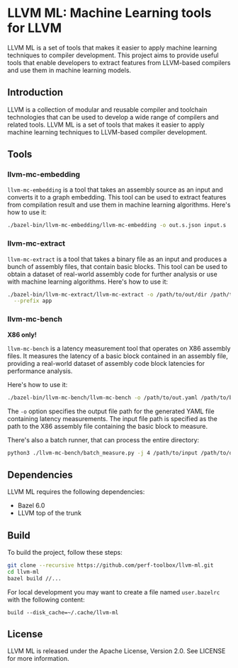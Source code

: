 # LLVM ML: Machine Learning tools for LLVM
LLVM ML is a set of tools that makes it easier to apply machine learning
techniques to compiler development. This project aims to provide useful tools
that enable developers to extract features from LLVM-based compilers and use
them in machine learning models.

## Introduction

LLVM is a collection of modular and reusable compiler and toolchain technologies
that can be used to develop a wide range of compilers and related tools. LLVM ML
is a set of tools that makes it easier to apply machine learning techniques to
LLVM-based compiler development.

## Tools

### llvm-mc-embedding

`llvm-mc-embedding` is a tool that takes an assembly source as an input
and converts it to a graph embedding. This tool can be used to extract
features from compilation result and use them in machine learning
algorithms. Here's how to use it:

```sh
./bazel-bin/llvm-mc-embedding/llvm-mc-embedding -o out.s.json input.s
```

### llvm-mc-extract

`llvm-mc-extract` is a tool that takes a binary file as an input
and produces a bunch of assembly files, that contain basic blocks.
This tool can be used to obtain a dataset of real-world assembly
code for further analysis or use with machine learning algorithms.
Here's how to use it:

```sh
./bazel-bin/llvm-mc-extract/llvm-mc-extract -o /path/to/out/dir /path/to/bin \
  --prefix app
```

### llvm-mc-bench

**X86 only!**

`llvm-mc-bench` is a latency measurement tool that operates on X86 assembly
files. It measures the latency of a basic block contained in an assembly file,
providing a real-world dataset of assembly code block latencies for performance
analysis.

Here's how to use it:

```sh
./bazel-bin/llvm-mc-bench/llvm-mc-bench -o /path/to/out.yaml /path/to/bb.s
```

The `-o` option specifies the output file path for the generated YAML file
containing latency measurements. The input file path is specified as the path
to the X86 assembly file containing the basic block to measure.

There's also a batch runner, that can process the entire directory:

```sh
python3 ./llvm-mc-bench/batch_measure.py -j 4 /path/to/input /path/to/output
```

## Dependencies

LLVM ML requires the following dependencies:

- Bazel 6.0
- LLVM top of the trunk

## Build

To build the project, follow these steps:

```sh
git clone --recursive https://github.com/perf-toolbox/llvm-ml.git
cd llvm-ml
bazel build //...
```

For local development you may want to create a file named `user.bazelrc` with the following content:

```starlark
build --disk_cache=~/.cache/llvm-ml
```

## License

LLVM ML is released under the Apache License, Version 2.0. See LICENSE for more information.
